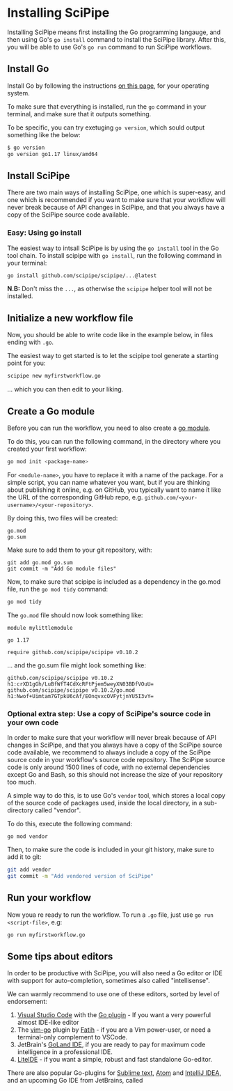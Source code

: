 # Installing SciPipe

Installing SciPipe means first installing the Go programming langauge, and then
using Go's `go install` command to install the SciPipe library. After this, you will
be able to use Go's `go run` command to run SciPipe workflows.

## Install Go

Install Go by following the instructions [on this page](https://golang.org/doc/install#install), for your operating system.

To make sure that everything is installed, run the `go` command in your
terminal, and make sure that it outputs something.

To be specific, you can try exetuging `go version`, which sould output something
like the below:

```bash
$ go version
go version go1.17 linux/amd64
```
  
## Install SciPipe

There are two main ways of installing SciPipe, one which is super-easy, and one
which is recommended if you want to make sure that your workflow will never
break because of API changes in SciPipe, and that you always have a copy of the
SciPipe source code available.

### Easy: Using go install

The easiest way to intsall SciPipe is by using the `go install` tool in the Go
tool chain. To install scipipe with `go install`, run the following command in
your terminal:

```bash
go install github.com/scipipe/scipipe/...@latest
```

**N.B:** Don't miss the `...`, as otherwise the `scipipe` helper tool will not be installed.

## Initialize a new workflow file

Now, you should be able to write code like in the example below, in files
ending with `.go`.

The easiest way to get started is to let the scipipe tool generate a starting point for you:

```bash
scipipe new myfirstworkflow.go
```

... which you can then edit to your liking.

## Create a Go module

Before you can run the workflow, you need to also create a [go module](https://golang.org/ref/mod#introduction).

To do this, you can run the following command, in the directory where you
created your first workflow:

```bash
go mod init <package-name>
```

For `<module-name>`, you have to replace it with a name of the package.
For a simple script, you can name whatever you want, but if you are thinking
about publishing it online, e.g. on GitHub, you typically want to name it like
the URL of the corresponding GitHub repo, e.g.
`github.com/<your-username>/<your-repository>`.

By doing this, two files will be created:

```
go.mod
go.sum
```

Make sure to add them to your git repository, with:

```
git add go.mod go.sum
git commit -m "Add Go module files"
```

Now, to make sure that scipipe is included as a dependency in the go.mod file,
run the `go mod tidy` command:

```bash
go mod tidy
```

The `go.mod` file should now look something like:

```
module mylittlemodule

go 1.17

require github.com/scipipe/scipipe v0.10.2
```

... and the go.sum file might look something like:

```
github.com/scipipe/scipipe v0.10.2 h1:crXD1gGh/LuBfWfT4CdXcRFtPjem5weyXN03BDfVOuU=
github.com/scipipe/scipipe v0.10.2/go.mod h1:Nwof+Uimtam7GTpkU6cAf/EOnqvxcOVFytjnYU5I3vY=
```

### Optional extra step: Use a copy of SciPipe's source code in your own code

In order to make sure that your workflow will never break because of API
changes in SciPipe, and that you always have a copy of the SciPipe source
code available, we recommend to always include a copy of the SciPipe source
code in your workflow's source code repository. The SciPipe source code is
only around 1500 lines of code, with no external dependencies except Go and
Bash, so this should not increase the size of your repository too much.

A simple way to do this, is to use Go's `vendor` tool, which stores a local
copy of the source code of packages used, inside the local directory, in
a sub-directory called "vendor".

To do this, execute the following command:

```
go mod vendor
```

Then, to make sure the code is included in your git history, make sure to add it
to git:

```bash
git add vendor
git commit -m "Add vendored version of SciPipe"
```

## Run your workflow

Now youa re ready to run the workflow. To run a `.go` file, just use `go run <script-file>`, e.g:
  
```bash
go run myfirstworkflow.go
```

## Some tips about editors

In order to be productive with SciPipe, you will also need a Go editor or IDE
with support for auto-completion, sometimes also called "intellisense".

We can warmly recommend to use one of these editors, sorted by level of endorsement:

1. [Visual Studio Code](http://code.visualstudio.com) with the [Go plugin](https://github.com/Microsoft/vscode-go) - If you want a very powerful almost IDE-like editor
2. The [vim-go](https://github.com/fatih/vim-go) plugin by [Fatih](https://twitter.com/fatih) - if you are a Vim power-user, or need a terminal-only complement to VSCode.
3. JetBrain's [GoLand IDE](https://www.jetbrains.com/go/), if you are ready to pay for maximum code intelligence in a professional IDE.
4. [LiteIDE](https://github.com/visualfc/liteide) - if you want a simple, robust and fast standalone Go-editor.

There are also popular Go-plugins for [Sublime text](https://www.sublimetext.com), [Atom](https://atom.io/) and [IntelliJ IDEA](https://www.jetbrains.com/idea/), and an upcoming Go IDE from JetBrains,
called
